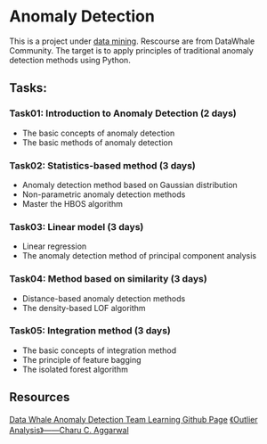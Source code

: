 # Anomaly Detection

This is a project under [data mining](https://github.com/datawhalechina/team-learning-data-mining/tree/master/AnomalyDetection). Rescourse are from DataWhale Community. The target is to apply principles of traditional anomaly detection methods using Python. 

## Tasks:
### Task01: Introduction to Anomaly Detection (2 days)
- The basic concepts of anomaly detection
- The basic methods of anomaly detection
### Task02: Statistics-based method (3 days)
- Anomaly detection method based on Gaussian distribution
- Non-parametric anomaly detection methods
- Master the HBOS algorithm
### Task03: Linear model (3 days)
- Linear regression
- The anomaly detection method of principal component analysis
### Task04: Method based on similarity (3 days)
- Distance-based anomaly detection methods
- The density-based LOF algorithm
### Task05: Integration method (3 days)
- The basic concepts of integration method
- The principle of feature bagging
- The isolated forest algorithm

## Resources 
[Data Whale Anomaly Detection Team Learning Github Page](https://github.com/datawhalechina/team-learning-data-mining/tree/master/AnomalyDetection)
[《Outlier Analysis》——Charu C. Aggarwal](https://github.com/Xinyue-Ma/PersonalProjects/blob/main/AnomalyDetection/Outlier_Analysis.pdf)

